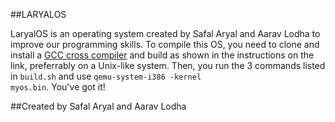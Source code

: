 ##LARYALOS

LaryalOS is an operating system created by Safal Aryal and Aarav
Lodha to improve our programming skills. To compile this OS, you
need to clone and install a <a href="https://github.com/rm-hull/barebones-toolchain">GCC cross compiler</a>
and build as shown in the instructions on the link, preferrably
on a Unix-like system. Then, you run the 3 commands listed in <code>build.sh</code>
and use <code>qemu-system-i386 -kernel myos.bin</code>. You've got it!

##Created by Safal Aryal and Aarav Lodha
